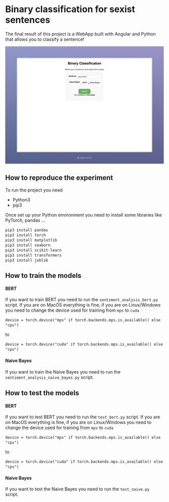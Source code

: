 # Binary classification for sexist sentences
The final result of this project is a WebApp built with Angular and Python that allows you to classify a sentence!

![alt text](frontend_screenshot.png)

## How to reproduce the experiment
To run the project you need
- Python3
- pip3

Once set up your Python environment you need to install some libraries like PyTorch, pandas ...
```
pip3 install pandas
pip3 install torch
pip3 install matplotlib
pip3 install seaborn
pip3 install scikit-learn
pip3 install transformers
pip3 install joblib
```
## How to train the models

#### BERT
If you want to train BERT you need to run the `sentiment_analysis_bert.py` script.
If you are on MacOS everything is fine, if you are on Linux/Windows you need to change the device used for training from `mps` to `cuda`
```
device = torch.device("mps" if torch.backends.mps.is_available() else "cpu")
```
to
```
device = torch.device("cuda" if torch.backends.mps.is_available() else "cpu")
```

#### Naive Bayes
If you want to train the Naive Bayes you need to run the `sentiment_analysis_naive_bayes.py` script.

## How to test the models

#### BERT
If you want to test BERT you need to run the `test_bert.py` script.
If you are on MacOS everything is fine, if you are on Linux/Windows you need to change the device used for training from `mps` to `cuda`
```
device = torch.device("mps" if torch.backends.mps.is_available() else "cpu")
```
to
```
device = torch.device("cuda" if torch.backends.mps.is_available() else "cpu")
```

#### Naive Bayes
If you want to test the Naive Bayes you need to run the `test_naive.py` script.
